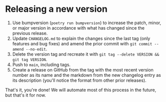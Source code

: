 # Releasing a new version

1. Use bumpversion (`poetry run bumpversion`) to increase the patch, minor, or major version in accordance with what has changed since the previous release.
2. Update `CHANGELOG.md` to explain the changes since the last tag (only features and bug fixes) and amend the prior commit with `git commit --amend --no-edit`.
3. Delete the version tag and recreate it with `git tag --delete VERSION && git tag VERSION`.
4. Push to `main`, including tags.
5. Create a release on GitHub from the tag with the most recent version number as its name and the markdown from the new changelog entry as its description (you'll notice the format from other prior releases).

That's it, you're done! We will automate most of this process in the future, but that's it for now.
